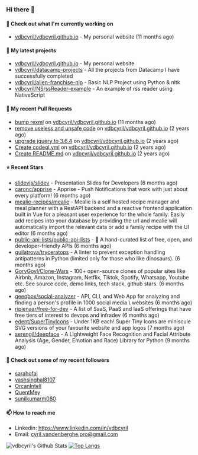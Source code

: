 ### Hi there 👋

#### 👷 Check out what I'm currently working on

- [vdbcyril/vdbcyril.github.io](https://github.com/vdbcyril/vdbcyril.github.io) - My personal website (11 months ago)

#### 🌱 My latest projects

- [vdbcyril/vdbcyril.github.io](https://github.com/vdbcyril/vdbcyril.github.io) - My personal website
- [vdbcyril/datacamp-projects](https://github.com/vdbcyril/datacamp-projects) - All the projects from Datacamp I have successfully completed
- [vdbcyril/alien-franchise-nlp](https://github.com/vdbcyril/alien-franchise-nlp) - Basic NLP Project using Python &amp; nltk
- [vdbcyril/NSrssReader-example](https://github.com/vdbcyril/NSrssReader-example) - An example of rss reader using NativeScript

#### 🔨 My recent Pull Requests

- [bump rexml](https://github.com/vdbcyril/vdbcyril.github.io/pull/21) on [vdbcyril/vdbcyril.github.io](https://github.com/vdbcyril/vdbcyril.github.io) (11 months ago)
- [remove useless and unsafe code](https://github.com/vdbcyril/vdbcyril.github.io/pull/19) on [vdbcyril/vdbcyril.github.io](https://github.com/vdbcyril/vdbcyril.github.io) (2 years ago)
- [upgrade jquery to 3.6.4](https://github.com/vdbcyril/vdbcyril.github.io/pull/18) on [vdbcyril/vdbcyril.github.io](https://github.com/vdbcyril/vdbcyril.github.io) (2 years ago)
- [Create codeql.yml](https://github.com/vdbcyril/vdbcyril.github.io/pull/9) on [vdbcyril/vdbcyril.github.io](https://github.com/vdbcyril/vdbcyril.github.io) (2 years ago)
- [Create README.md](https://github.com/vdbcyril/vdbcyril.github.io/pull/8) on [vdbcyril/vdbcyril.github.io](https://github.com/vdbcyril/vdbcyril.github.io) (2 years ago)

#### ⭐ Recent Stars

- [slidevjs/slidev](https://github.com/slidevjs/slidev) - Presentation Slides for Developers (6 months ago)
- [caronc/apprise](https://github.com/caronc/apprise) - Apprise - Push Notifications that work with just about every platform! (6 months ago)
- [mealie-recipes/mealie](https://github.com/mealie-recipes/mealie) - Mealie is a self hosted recipe manager and meal planner with a RestAPI backend and a reactive frontend application built in Vue for a pleasant user experience for the whole family. Easily add recipes into your database by providing the url and mealie will automatically import the relevant data or add a family recipe with the UI editor (6 months ago)
- [public-api-lists/public-api-lists](https://github.com/public-api-lists/public-api-lists) - 🚀 A hand-curated list of free, open, and developer-friendly APIs (6 months ago)
- [guilatrova/tryceratops](https://github.com/guilatrova/tryceratops) - A linter to prevent exception handling antipatterns in Python (limited only for those who like dinosaurs). (6 months ago)
- [GorvGoyl/Clone-Wars](https://github.com/GorvGoyl/Clone-Wars) - 100&#43; open-source clones of popular sites like Airbnb, Amazon, Instagram, Netflix, Tiktok, Spotify, Whatsapp, Youtube etc. See source code, demo links, tech stack, github stars. (6 months ago)
- [qeeqbox/social-analyzer](https://github.com/qeeqbox/social-analyzer) - API, CLI, and Web App for analyzing and finding a person&#39;s profile in 1000 social media \ websites (6 months ago)
- [ripienaar/free-for-dev](https://github.com/ripienaar/free-for-dev) - A list of SaaS, PaaS and IaaS offerings that have free tiers of interest to devops and infradev (6 months ago)
- [edent/SuperTinyIcons](https://github.com/edent/SuperTinyIcons) - Under 1KB each! Super Tiny Icons are miniscule SVG versions of your favourite website and app logos (7 months ago)
- [serengil/deepface](https://github.com/serengil/deepface) - A Lightweight Face Recognition and Facial Attribute Analysis (Age, Gender, Emotion and Race) Library for Python (9 months ago)

#### 👯 Check out some of my recent followers

- [sarahofai](https://github.com/sarahofai)
- [yashsinghal8107](https://github.com/yashsinghal8107)
- [OrcanIntell](https://github.com/OrcanIntell)
- [QuentMey](https://github.com/QuentMey)
- [sunilkumarm080](https://github.com/sunilkumarm080)

#### 📫 How to reach me

- Linkedin: https://www.linkedin.com/in/vdbcyril
- Email: cyril.vandenberghe.pro@gmail.com

![vdbcyril's Github Stats](https://github-readme-stats.vercel.app/api?username=vdbcyril&show_icons=true&bg_color=00000000)
[![Top Langs](https://github-readme-stats.vercel.app/api/top-langs/?username=vdbcyril)](https://github.com/anuraghazra/github-readme-stats)